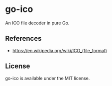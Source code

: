# go-ico

An ICO file decoder in pure Go.

## References

- https://en.wikipedia.org/wiki/ICO_(file_format)

## License
go-ico is available under the MIT license.
